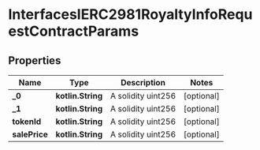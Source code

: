 
# InterfacesIERC2981RoyaltyInfoRequestContractParams

## Properties
Name | Type | Description | Notes
------------ | ------------- | ------------- | -------------
**_0** | **kotlin.String** | A solidity uint256 |  [optional]
**_1** | **kotlin.String** | A solidity uint256 |  [optional]
**tokenId** | **kotlin.String** | A solidity uint256 |  [optional]
**salePrice** | **kotlin.String** | A solidity uint256 |  [optional]



